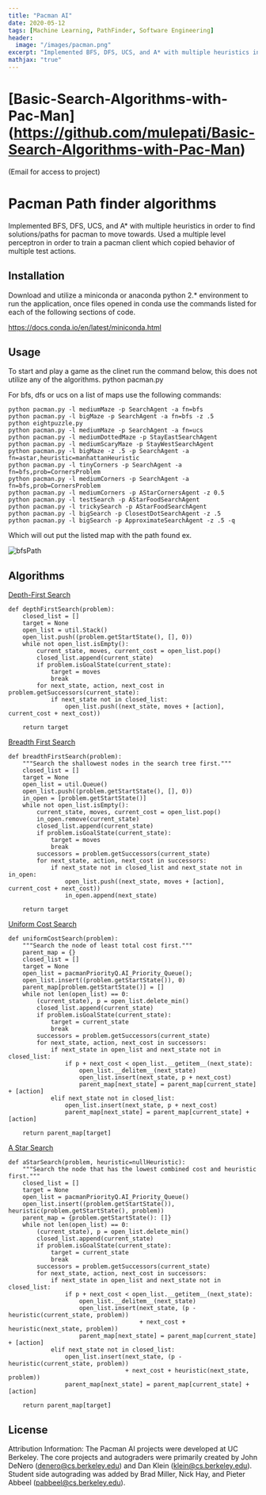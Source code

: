 ```yaml
---
title: "Pacman AI"
date: 2020-05-12
tags: [Machine Learning, PathFinder, Software Engineering]
header:
  image: "/images/pacman.png"
excerpt: "Implemented BFS, DFS, UCS, and A* with multiple heuristics in order to find solutions/paths for pacman to move towards. Used a multiple level perceptron in order to train a pacman client which copied behavior of multiple test actions."
mathjax: "true"
---
```


# [Basic-Search-Algorithms-with-Pac-Man] (https://github.com/mulepati/Basic-Search-Algorithms-with-Pac-Man)
(Email for access to project)

# Pacman Path finder algorithms

Implemented BFS, DFS, UCS, and A* with multiple heuristics in order to find solutions/paths for pacman to move towards. Used a multiple level perceptron in order to train a pacman client which copied behavior of multiple test actions.

## Installation

Download and utilize a miniconda or anaconda python 2.* environment to run the application, once files opened in conda use the commands listed for each of the following sections of code. 

https://docs.conda.io/en/latest/miniconda.html


## Usage
  To start and play a game as the clinet run the command below, this does not utilize any of the algorithms.
python pacman.py

For bfs, dfs or ucs on a list of maps use the following commands: 

```
python pacman.py -l mediumMaze -p SearchAgent -a fn=bfs
python pacman.py -l bigMaze -p SearchAgent -a fn=bfs -z .5
python eightpuzzle.py
python pacman.py -l mediumMaze -p SearchAgent -a fn=ucs
python pacman.py -l mediumDottedMaze -p StayEastSearchAgent
python pacman.py -l mediumScaryMaze -p StayWestSearchAgent
python pacman.py -l bigMaze -z .5 -p SearchAgent -a fn=astar,heuristic=manhattanHeuristic 
python pacman.py -l tinyCorners -p SearchAgent -a fn=bfs,prob=CornersProblem
python pacman.py -l mediumCorners -p SearchAgent -a fn=bfs,prob=CornersProblem
python pacman.py -l mediumCorners -p AStarCornersAgent -z 0.5
python pacman.py -l testSearch -p AStarFoodSearchAgent
python pacman.py -l trickySearch -p AStarFoodSearchAgent
python pacman.py -l bigSearch -p ClosestDotSearchAgent -z .5 
python pacman.py -l bigSearch -p ApproximateSearchAgent -z .5 -q 
```

Which will out put the listed map with the path found ex.

![bfsPath](https://github.com/mulepati/samekmulepati.github.io/blob/gh-pages/images/pacman/graphSearchbfs.png?raw=true)

## Algorithms

[Depth-First Search](https://en.wikipedia.org/wiki/Depth-first_search)
```
def depthFirstSearch(problem):
    closed_list = []
    target = None
    open_list = util.Stack()
    open_list.push((problem.getStartState(), [], 0))
    while not open_list.isEmpty():
        current_state, moves, current_cost = open_list.pop()
        closed_list.append(current_state)
        if problem.isGoalState(current_state):
            target = moves
            break
        for next_state, action, next_cost in problem.getSuccessors(current_state):
            if next_state not in closed_list:
                open_list.push((next_state, moves + [action], current_cost + next_cost))

    return target
```

[Breadth First Search](https://en.wikipedia.org/wiki/Breadth-first_search)
```
def breadthFirstSearch(problem):
    """Search the shallowest nodes in the search tree first."""
    closed_list = []
    target = None
    open_list = util.Queue()
    open_list.push((problem.getStartState(), [], 0))
    in_open = [problem.getStartState()]
    while not open_list.isEmpty():
        current_state, moves, current_cost = open_list.pop()
        in_open.remove(current_state)
        closed_list.append(current_state)
        if problem.isGoalState(current_state):
            target = moves
            break
        successors = problem.getSuccessors(current_state)
        for next_state, action, next_cost in successors:
            if next_state not in closed_list and next_state not in in_open:
                open_list.push((next_state, moves + [action], current_cost + next_cost))
                in_open.append(next_state)

    return target
```

[Uniform Cost Search](https://en.wikipedia.org/wiki/Dijkstra%27s_algorithm)
```
def uniformCostSearch(problem):
    """Search the node of least total cost first."""
    parent_map = {}
    closed_list = []
    target = None
    open_list = pacmanPriorityQ.AI_Priority_Queue();
    open_list.insert((problem.getStartState()), 0)
    parent_map[problem.getStartState()] = []
    while not len(open_list) == 0:
        (current_state), p = open_list.delete_min()
        closed_list.append(current_state)
        if problem.isGoalState(current_state):
            target = current_state
            break
        successors = problem.getSuccessors(current_state)
        for next_state, action, next_cost in successors:
            if next_state in open_list and next_state not in closed_list:
                if p + next_cost < open_list.__getitem__(next_state):
                    open_list.__delitem__(next_state)
                    open_list.insert(next_state, p + next_cost)
                    parent_map[next_state] = parent_map[current_state] + [action]
            elif next_state not in closed_list:
                open_list.insert(next_state, p + next_cost)
                parent_map[next_state] = parent_map[current_state] + [action]

    return parent_map[target]
```

[A Star Search](https://en.wikipedia.org/wiki/A*_search_algorithm)
```
def aStarSearch(problem, heuristic=nullHeuristic):
    """Search the node that has the lowest combined cost and heuristic first."""
    closed_list = []
    target = None
    open_list = pacmanPriorityQ.AI_Priority_Queue()
    open_list.insert((problem.getStartState()), heuristic(problem.getStartState(), problem))
    parent_map = {problem.getStartState(): []}
    while not len(open_list) == 0:
        (current_state), p = open_list.delete_min()
        closed_list.append(current_state)
        if problem.isGoalState(current_state):
            target = current_state
            break
        successors = problem.getSuccessors(current_state)
        for next_state, action, next_cost in successors:
            if next_state in open_list and next_state not in closed_list:
                if p + next_cost < open_list.__getitem__(next_state):
                    open_list.__delitem__(next_state)
                    open_list.insert(next_state, (p - heuristic(current_state, problem))
                                     + next_cost + heuristic(next_state, problem))
                    parent_map[next_state] = parent_map[current_state] + [action]
            elif next_state not in closed_list:
                open_list.insert(next_state, (p - heuristic(current_state, problem))
                                 + next_cost + heuristic(next_state, problem))
                parent_map[next_state] = parent_map[current_state] + [action]

    return parent_map[target]
```


## License

Attribution Information: The Pacman AI projects were developed at UC Berkeley.
The core projects and autograders were primarily created by John DeNero
(denero@cs.berkeley.edu) and Dan Klein (klein@cs.berkeley.edu).
Student side autograding was added by Brad Miller, Nick Hay, and
Pieter Abbeel (pabbeel@cs.berkeley.edu).
